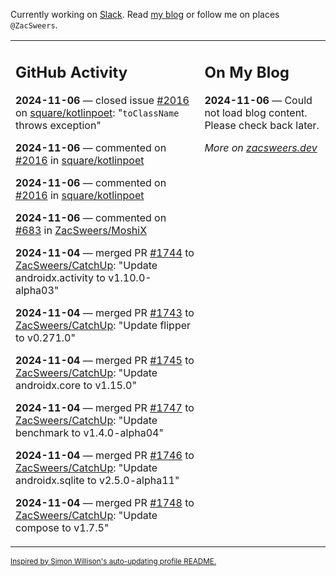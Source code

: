 Currently working on [Slack](https://slack.com/). Read [my blog](https://zacsweers.dev/) or follow me on places `@ZacSweers`.

<table><tr><td valign="top" width="60%">

## GitHub Activity
<!-- githubActivity starts -->
**2024-11-06** — closed issue [#2016](https://github.com/square/kotlinpoet/issues/2016) on [square/kotlinpoet](https://github.com/square/kotlinpoet): "`toClassName` throws exception"

**2024-11-06** — commented on [#2016](https://github.com/square/kotlinpoet/issues/2016#issuecomment-2460809693) in [square/kotlinpoet](https://github.com/square/kotlinpoet)

**2024-11-06** — commented on [#2016](https://github.com/square/kotlinpoet/issues/2016#issuecomment-2460656422) in [square/kotlinpoet](https://github.com/square/kotlinpoet)

**2024-11-06** — commented on [#683](https://github.com/ZacSweers/MoshiX/issues/683#issuecomment-2460654769) in [ZacSweers/MoshiX](https://github.com/ZacSweers/MoshiX)

**2024-11-04** — merged PR [#1744](https://github.com/ZacSweers/CatchUp/pull/1744) to [ZacSweers/CatchUp](https://github.com/ZacSweers/CatchUp): "Update androidx.activity to v1.10.0-alpha03"

**2024-11-04** — merged PR [#1743](https://github.com/ZacSweers/CatchUp/pull/1743) to [ZacSweers/CatchUp](https://github.com/ZacSweers/CatchUp): "Update flipper to v0.271.0"

**2024-11-04** — merged PR [#1745](https://github.com/ZacSweers/CatchUp/pull/1745) to [ZacSweers/CatchUp](https://github.com/ZacSweers/CatchUp): "Update androidx.core to v1.15.0"

**2024-11-04** — merged PR [#1747](https://github.com/ZacSweers/CatchUp/pull/1747) to [ZacSweers/CatchUp](https://github.com/ZacSweers/CatchUp): "Update benchmark to v1.4.0-alpha04"

**2024-11-04** — merged PR [#1746](https://github.com/ZacSweers/CatchUp/pull/1746) to [ZacSweers/CatchUp](https://github.com/ZacSweers/CatchUp): "Update androidx.sqlite to v2.5.0-alpha11"

**2024-11-04** — merged PR [#1748](https://github.com/ZacSweers/CatchUp/pull/1748) to [ZacSweers/CatchUp](https://github.com/ZacSweers/CatchUp): "Update compose to v1.7.5"
<!-- githubActivity ends -->
</td><td valign="top" width="40%">

## On My Blog
<!-- blog starts -->
**2024-11-06** — Could not load blog content. Please check back later.
<!-- blog ends -->
_More on [zacsweers.dev](https://zacsweers.dev/)_
</td></tr></table>

<sub><a href="https://simonwillison.net/2020/Jul/10/self-updating-profile-readme/">Inspired by Simon Willison's auto-updating profile README.</a></sub>